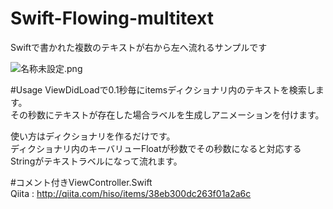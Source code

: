 # Swift-Flowing-multitext
Swiftで書かれた複数のテキストが右から左へ流れるサンプルです  
  
![名称未設定.png](https://qiita-image-store.s3.amazonaws.com/0/62043/751677f6-1551-7f0e-94cd-b3d1c0968f54.png)
  
#Usage
ViewDidLoadで0.1秒毎にitemsディクショナリ内のテキストを検索します。  
その秒数にテキストが存在した場合ラベルを生成しアニメーションを付けます。  
  
使い方はディクショナリを作るだけです。  
ディクショナリ内のキーバリューFloatが秒数でその秒数になると対応するStringがテキストラベルになって流れます。  

#コメント付きViewController.Swift  
Qiita : http://qiita.com/hiso/items/38eb300dc263f01a2a6c  
